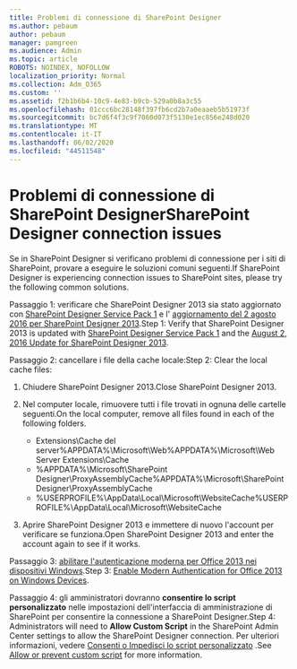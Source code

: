 ```yaml
---
title: Problemi di connessione di SharePoint Designer
ms.author: pebaum
author: pebaum
manager: pamgreen
ms.audience: Admin
ms.topic: article
ROBOTS: NOINDEX, NOFOLLOW
localization_priority: Normal
ms.collection: Adm_O365
ms.custom: ''
ms.assetid: f2b1b6b4-10c9-4e83-b9cb-529a0b8a3c55
ms.openlocfilehash: 01ccc6bc28148f397fb6cd2b7a0eaaeb5b51973f
ms.sourcegitcommit: bc7d6f4f3c9f7060d073f5130e1ec856e248d020
ms.translationtype: MT
ms.contentlocale: it-IT
ms.lasthandoff: 06/02/2020
ms.locfileid: "44511548"
---
```

# <a name="sharepoint-designer-connection-issues"></a><span data-ttu-id="fa59f-102">Problemi di connessione di SharePoint Designer</span><span class="sxs-lookup"><span data-stu-id="fa59f-102">SharePoint Designer connection issues</span></span> 

<span data-ttu-id="fa59f-103">Se in SharePoint Designer si verificano problemi di connessione per i siti di SharePoint, provare a eseguire le soluzioni comuni seguenti.</span><span class="sxs-lookup"><span data-stu-id="fa59f-103">If SharePoint Designer is experiencing connection issues to SharePoint sites, please try the following common solutions.</span></span>

<span data-ttu-id="fa59f-104">Passaggio 1: verificare che SharePoint Designer 2013 sia stato aggiornato con [SharePoint Designer Service Pack 1](https://support.microsoft.com/help/2817441/description-of-microsoft-sharepoint-designer-2013-service-pack-1-sp1) e l' [aggiornamento del 2 agosto 2016 per SharePoint Designer 2013](https://support.microsoft.com/help/3114721/august-2-2016-update-for-sharepoint-designer-2013-kb3114721).</span><span class="sxs-lookup"><span data-stu-id="fa59f-104">Step 1: Verify that SharePoint Designer 2013 is updated with [SharePoint Designer Service Pack 1](https://support.microsoft.com/help/2817441/description-of-microsoft-sharepoint-designer-2013-service-pack-1-sp1) and the [August 2, 2016 Update for SharePoint Designer 2013](https://support.microsoft.com/help/3114721/august-2-2016-update-for-sharepoint-designer-2013-kb3114721).</span></span>



<span data-ttu-id="fa59f-105">Passaggio 2: cancellare i file della cache locale:</span><span class="sxs-lookup"><span data-stu-id="fa59f-105">Step 2: Clear the local cache files:</span></span>

1. <span data-ttu-id="fa59f-106">Chiudere SharePoint Designer 2013.</span><span class="sxs-lookup"><span data-stu-id="fa59f-106">Close SharePoint Designer 2013.</span></span>

2. <span data-ttu-id="fa59f-107">Nel computer locale, rimuovere tutti i file trovati in ognuna delle cartelle seguenti.</span><span class="sxs-lookup"><span data-stu-id="fa59f-107">On the local computer, remove all files found in each of the following folders.</span></span>

    - <span data-ttu-id="fa59f-108">Extensions\Cache del server%APPDATA%\Microsoft\Web</span><span class="sxs-lookup"><span data-stu-id="fa59f-108">%APPDATA%\Microsoft\Web Server Extensions\Cache</span></span>
    - <span data-ttu-id="fa59f-109">%APPDATA%\Microsoft\SharePoint Designer\ProxyAssemblyCache</span><span class="sxs-lookup"><span data-stu-id="fa59f-109">%APPDATA%\Microsoft\SharePoint Designer\ProxyAssemblyCache</span></span>
    - <span data-ttu-id="fa59f-110">%USERPROFILE%\AppData\Local\Microsoft\WebsiteCache</span><span class="sxs-lookup"><span data-stu-id="fa59f-110">%USERPROFILE%\AppData\Local\Microsoft\WebsiteCache</span></span>

3. <span data-ttu-id="fa59f-111">Aprire SharePoint Designer 2013 e immettere di nuovo l'account per verificare se funziona.</span><span class="sxs-lookup"><span data-stu-id="fa59f-111">Open SharePoint Designer 2013 and enter the account again to see if it works.</span></span>

<span data-ttu-id="fa59f-112">Passaggio 3: [abilitare l'autenticazione moderna per Office 2013 nei dispositivi Windows](https://docs.microsoft.com/microsoft-365/admin/security-and-compliance/enable-modern-authentication).</span><span class="sxs-lookup"><span data-stu-id="fa59f-112">Step 3: [Enable Modern Authentication for Office 2013 on Windows Devices](https://docs.microsoft.com/microsoft-365/admin/security-and-compliance/enable-modern-authentication).</span></span>

<span data-ttu-id="fa59f-113">Passaggio 4: gli amministratori dovranno **consentire lo script personalizzato** nelle impostazioni dell'interfaccia di amministrazione di SharePoint per consentire la connessione a SharePoint Designer.</span><span class="sxs-lookup"><span data-stu-id="fa59f-113">Step 4: Administrators will need to **Allow Custom Script** in the SharePoint Admin Center settings to allow the SharePoint Designer connection.</span></span> <span data-ttu-id="fa59f-114">Per ulteriori informazioni, vedere [Consenti o Impedisci lo script personalizzato](https://docs.microsoft.com/sharepoint/allow-or-prevent-custom-script) .</span><span class="sxs-lookup"><span data-stu-id="fa59f-114">See [Allow or prevent custom script](https://docs.microsoft.com/sharepoint/allow-or-prevent-custom-script) for more information.</span></span>


